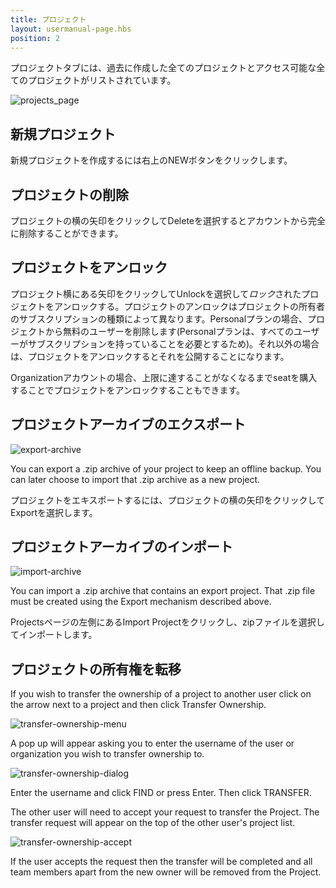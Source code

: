 ```yaml
---
title: プロジェクト
layout: usermanual-page.hbs
position: 2
---
```


プロジェクトタブには、過去に作成した全てのプロジェクトとアクセス可能な全てのプロジェクトがリストされています。

![projects_page][1]

## 新規プロジェクト

新規プロジェクトを作成するには右上のNEWボタンをクリックします。

## プロジェクトの削除

プロジェクトの横の矢印をクリックしてDeleteを選択するとアカウントから完全に削除することができます。

## プロジェクトをアンロック

プロジェクト横にある矢印をクリックしてUnlockを選択して*ロック*されたプロジェクトをアンロックする。プロジェクトのアンロックはプロジェクトの所有者のサブスクリプションの種類によって異なります。Personalプランの場合、プロジェクトから無料のユーザーを削除します(Personalプランは、すべてのユーザーがサブスクリプションを持っていることを必要とするため)。それ以外の場合は、プロジェクトをアンロックするとそれを公開することになります。

Organizationアカウントの場合、上限に達することがなくなるまでseatを購入することでプロジェクトをアンロックすることもできます。

## プロジェクトアーカイブのエクスポート

![export-archive][2]

You can export a .zip archive of your project to keep an offline backup. You can later choose to import that .zip archive as a new project.

プロジェクトをエキスポートするには、プロジェクトの横の矢印をクリックしてExportを選択します。

## プロジェクトアーカイブのインポート

![import-archive][3]

You can import a .zip archive that contains an export project. That .zip file must be created using the Export mechanism described above.

Projectsページの左側にあるImport Projectをクリックし、zipファイルを選択してインポートします。

## プロジェクトの所有権を転移

If you wish to transfer the ownership of a project to another user click on the arrow next to a project and then click Transfer Ownership.

![transfer-ownership-menu][4]

A pop up will appear asking you to enter the username of the user or organization you wish to transfer ownership to.

![transfer-ownership-dialog][5]

Enter the username and click FIND or press Enter. Then click TRANSFER.

The other user will need to accept your request to transfer the Project. The transfer request will appear on the top of the other user's project list.

![transfer-ownership-accept][6]

If the user accepts the request then the transfer will be completed and all team members apart from the new owner will be removed from the Project.

[1]: /images/user-manual/profile/profile.png "Projects"
[2]: /images/user-manual/profile/projects/export-archive-button.jpg
[3]: /images/user-manual/profile/projects/import-archive-button.jpg
[4]: /images/user-manual/profile/projects/transfer-ownership-menu.png
[5]: /images/user-manual/profile/projects/transfer-ownership-dialog.png
[6]: /images/user-manual/profile/projects/transfer-ownership-accept.png

